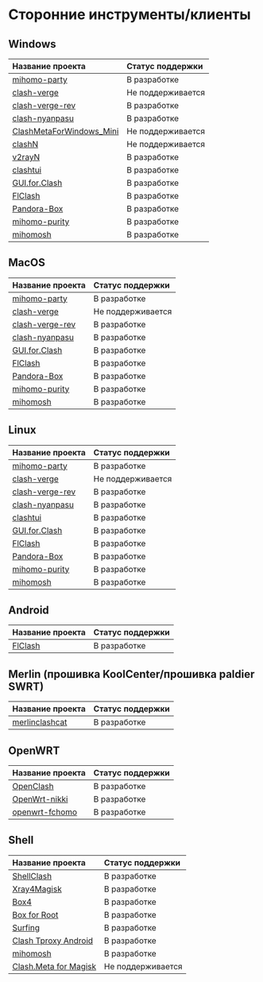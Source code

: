 # Сторонние инструменты/клиенты

## Windows

|Название проекта | Статус поддержки |
|:----|:----|
|[mihomo-party](https://github.com/mihomo-party-org/mihomo-party)|В разработке |
|[clash-verge](https://github.com/MetaCubeX/clash-verge)|Не поддерживается |
|[clash-verge-rev](https://github.com/clash-verge-rev/clash-verge-rev)|В разработке |
|[clash-nyanpasu](https://github.com/keiko233/clash-nyanpasu)|В разработке |
|[ClashMetaForWindows_Mini](https://github.com/kogekiplay/ClashMetaForWindows_Mini)|Не поддерживается |
|[clashN](https://github.com/2dust/clashN)|Не поддерживается |
|[v2rayN](https://github.com/2dust/v2rayN)|В разработке |
|[clashtui](https://github.com/JohanChane/clashtui)|В разработке |
|[GUI.for.Clash](https://github.com/GUI-for-Cores/GUI.for.Clash)|В разработке |
|[FlClash](https://github.com/chen08209/FlClash)|В разработке |
|[Pandora-Box](https://github.com/snakem982/Pandora-Box)|В разработке |
|[mihomo-purity](https://github.com/mihomo-purity/mihomo-purity)|В разработке |
|[mihomosh](https://github.com/SamuNatsu/mihomosh)|В разработке |

## MacOS

|Название проекта | Статус поддержки |
|:----|:----|
|[mihomo-party](https://github.com/mihomo-party-org/mihomo-party)|В разработке |
|[clash-verge](https://github.com/MetaCubeX/clash-verge)|Не поддерживается |
|[clash-verge-rev](https://github.com/clash-verge-rev/clash-verge-rev)|В разработке |
|[clash-nyanpasu](https://github.com/keiko233/clash-nyanpasu)|В разработке |
|[GUI.for.Clash](https://github.com/GUI-for-Cores/GUI.for.Clash)|В разработке |
|[FlClash](https://github.com/chen08209/FlClash)|В разработке |
|[Pandora-Box](https://github.com/snakem982/Pandora-Box)|В разработке |
|[mihomo-purity](https://github.com/mihomo-purity/mihomo-purity)|В разработке |
|[mihomosh](https://github.com/SamuNatsu/mihomosh)|В разработке |

## Linux

|Название проекта | Статус поддержки |
|:----|:----|
|[mihomo-party](https://github.com/mihomo-party-org/mihomo-party)|В разработке |
|[clash-verge](https://github.com/MetaCubeX/clash-verge)|Не поддерживается |
|[clash-verge-rev](https://github.com/clash-verge-rev/clash-verge-rev)|В разработке |
|[clash-nyanpasu](https://github.com/keiko233/clash-nyanpasu)|В разработке |
|[clashtui](https://github.com/JohanChane/clashtui)|В разработке |
|[GUI.for.Clash](https://github.com/GUI-for-Cores/GUI.for.Clash)|В разработке |
|[FlClash](https://github.com/chen08209/FlClash)|В разработке |
|[Pandora-Box](https://github.com/snakem982/Pandora-Box)|В разработке |
|[mihomo-purity](https://github.com/mihomo-purity/mihomo-purity)|В разработке |
|[mihomosh](https://github.com/SamuNatsu/mihomosh)|В разработке |

## Android

|Название проекта | Статус поддержки |
|:----|:----|
|[FlClash](https://github.com/chen08209/FlClash)|В разработке |

## Merlin (прошивка KoolCenter/прошивка paldier SWRT)

|Название проекта | Статус поддержки |
|:----|:----|
|[merlinclashcat](https://t.me/merlinclashcat)|В разработке|

## OpenWRT

|Название проекта | Статус поддержки |
|:----|:----|
|[OpenClash](https://github.com/vernesong/OpenClash)|В разработке |
|[OpenWrt-nikki](https://github.com/nikkinikki-org/OpenWrt-nikki)|В разработке |
|[openwrt-fchomo](https://github.com/fcshark-org/openwrt-fchomo)|В разработке|

## Shell

|Название проекта | Статус поддержки |
|:----|:----|
|[ShellClash](https://github.com/juewuy/ShellClash)|В разработке |
|[Xray4Magisk](https://github.com/Asterisk4Magisk/Xray4Magisk)|В разработке |
|[Box4](https://github.com/CHIZI-0618/box4magisk)|В разработке |
|[Box for Root](https://github.com/taamarin/box_for_magisk)|В разработке |
|[Surfing](https://github.com/MoGuangYu/Surfing)|В разработке |
|[Clash Tproxy Android](https://t.me/e58695/59)|В разработке |
|[mihomosh](https://github.com/SamuNatsu/mihomosh)|В разработке |
|[Clash.Meta for Magisk](https://t.me/MagiskChangeKing/126)|Не поддерживается | 
